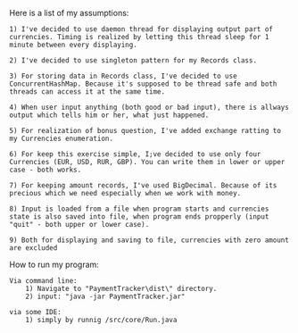 Here is a list of my assumptions:

	1) I've decided to use daemon thread for displaying output part of currencies. Timing is realized by letting this thread sleep for 1 minute between every displaying.
	
	2) I've decided to use singleton pattern for my Records class.
	
	3) For storing data in Records class, I've decided to use ConcurrentHashMap. Because it's supposed to be thread safe and both threads can access it at the same time.
	
	4) When user input anything (both good or bad input), there is allways output which tells him or her, what just happened.
	
	5) For realization of bonus question, I've added exchange ratting to my Currencies enumeration.
	
	6) For keep this exercise simple, I;ve decided to use only four Currencies (EUR, USD, RUR, GBP). You can write them in lower or upper case - both works.
	
	7) For keeping amount records, I've used BigDecimal. Because of its precious which we need especially when we work with money.
	
	8) Input is loaded from a file when program starts and currencies state is also saved into file, when program ends propperly (input "quit" - both upper or lower case).
	
	9) Both for displaying and saving to file, currencies with zero amount are excluded

How to run my program:

	Via command line:
		1) Navigate to "PaymentTracker\dist\" directory.
		2) input: "java -jar PaymentTracker.jar"

	via some IDE:
		1) simply by runnig /src/core/Run.java
